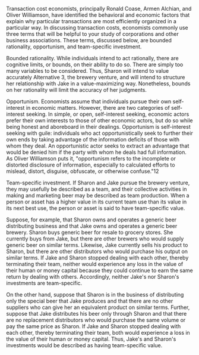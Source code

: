Transaction cost economists, principally Ronald Coase, Armen Alchian, and Oliver Williamson, have identified the behavioral and economic factors that explain why particular transactions are most efficiently organized in a particular way. In discussing transaction costs, economists commonly use three terms that will be helpful to your study of corporations and other business associations. These terms, discussed below, are bounded rationality, opportunism, and team-specific investment.

Bounded rationality. While individuals intend to act rationally, there are cognitive limits, or bounds, on their ability to do so. There are simply too many variables to be considered. Thus, Sharon will intend to value accurately Alternative 3, the brewery venture, and will intend to structure her relationship with Jake in a value-maximizing way. Nonetheless, bounds on her rationality will limit the accuracy of her judgments.

Opportunism. Economists assume that individuals pursue their own self-interest in economic matters. However, there are two categories of self-interest seeking. In simple, or open, self-interest seeking, economic actors prefer their own interests to those of other economic actors, but do so while being honest and aboreboard in their dealings. Opportunism is self-interest seeking with guile: individuals who act opportunistically seek to further their own ends by taking advantage of the information deficits of those with whom they deal. An opportunistic actor seeks to extract an advantage that would be denied him if the party with whom he deals had full information. As Oliver Williamson puts it, "opportunism refers to the incomplete or distorted disclosure of information, especially to calculated efforts to mislead, distort, disguise, obfuscate, or otherwise confuse."12

Team-specific investment. If Sharon and Jake pursue the brewery venture, they may usefully be described as a team, and their collective activities in making and marketing beer may be described as team production. When a person or asset has a higher value in its current team use than its value in its next best use, the person or asset is said to have team-specific value.

Suppose, for example, that Sharon owns and operates a generic beer distributing business and that Jake owns and operates a generic beer brewery. Sharon buys generic beer for resale to grocery stores. She currently buys from Jake, but there are other brewers who would supply generic beer on similar terms. Likewise, Jake currently sells his product to Sharon, but there are other distributors who would purchase his output on similar terms. If Jake and Sharon stopped dealing with each other, thereby terminating their team, neither would experience any loss in the value of their human or money capital because they could continue to earn the same return by dealing with others. Accordingly, neither Jake's nor Sharon's investments are team-specific.

On the other hand, suppose that Sharon is in the business of distributing only the special beer that Jake produces and that there are no other suppliers who can give her an equivalent product on similar terms. Further, suppose that Jake distributes his beer only through Sharon and that there are no replacement distributors who would purchase the same volume or pay the same price as Sharon. If Jake and Sharon stopped dealing with each other, thereby terminating their team, both would experience a loss in the value of their human or money capital. Thus, Jake's and Sharon's investments would be described as having team-specific value.
